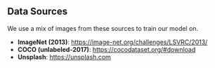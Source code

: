## Data Sources

We use a mix of images from these sources to train our model on.

- **ImageNet (2013)**: https://image-net.org/challenges/LSVRC/2013/
- **COCO (unlabeled-2017)**: https://cocodataset.org/#download
- **Unsplash**: https://unsplash.com
